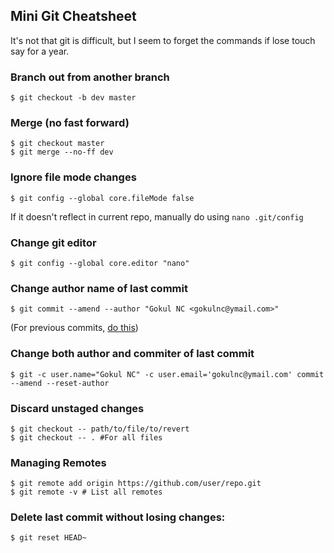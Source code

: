 ## Mini Git Cheatsheet
It's not that git is difficult, but I seem to forget the commands if lose touch say for a year.

### Branch out from another branch
```console
$ git checkout -b dev master
```

### Merge (no fast forward)
```console
$ git checkout master
$ git merge --no-ff dev
```

### Ignore file mode changes
```console
$ git config --global core.fileMode false
```
If it doesn't reflect in current repo, manually do using `nano .git/config`

### Change git editor
```console
$ git config --global core.editor "nano"
```

### Change author name of last commit
```console
$ git commit --amend --author "Gokul NC <gokulnc@ymail.com>"
```
(For previous commits, [do this](https://stackoverflow.com/a/28845565/5002496))

### Change both author and commiter of last commit
```console
$ git -c user.name="Gokul NC" -c user.email='gokulnc@ymail.com' commit --amend --reset-author
```

### Discard unstaged changes
```console
$ git checkout -- path/to/file/to/revert
$ git checkout -- . #For all files
```

### Managing Remotes
```
$ git remote add origin https://github.com/user/repo.git
$ git remote -v # List all remotes
```

### Delete last commit without losing changes:
 
 ```
 $ git reset HEAD~
 ```
 
